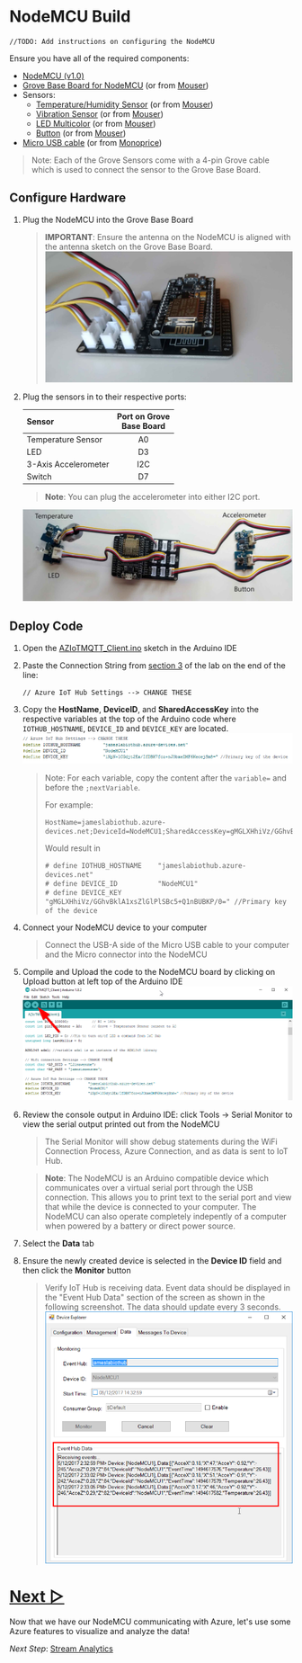 # NodeMCU Build
```
//TODO: Add instructions on configuring the NodeMCU

```
Ensure you have all of the required components:
* [NodeMCU (v1.0)](http://amzn.to/2qTRR2F)
* [Grove Base Board for NodeMCU](http://amzn.to/2qTtH7E) (or from [Mouser](http://www.mouser.com/ProductDetail/Seeed-Studio/105020008/))
* Sensors: 
  * [Temperature/Humidity Sensor](http://amzn.to/2psBJnC) (or from [Mouser](http://www.mouser.com/ProductDetail/Seeed-Studio/101020074/))
  * [Vibration Sensor](http://amzn.to/2qTDpqN) (or from [Mouser](http://www.mouser.com/ProductDetail/Seeed-Studio/101020054/))
  * [LED Multicolor](http://amzn.to/2qTHSdP) (or from [Mouser](http://www.mouser.com/ProductDetail/Seeed-Studio/104030014/))
  * [Button](http://amzn.to/2pZvedb) (or from [Mouser](http://www.mouser.com/ProductDetail/Seeed-Studio/101020003/))
* [Micro USB cable](http://amzn.to/2pI5VLP) (or from [Monoprice](https://www.monoprice.com/product?p_id=5137))

> Note: Each of the Grove Sensors come with a 4-pin Grove cable which is used to connect the sensor to the Grove Base Board.

## Configure Hardware
1. Plug the NodeMCU into the Grove Base Board
   > **IMPORTANT**: Ensure the antenna on the NodeMCU is aligned with the antenna sketch on the Grove Base Board.  
   > ![Alignment](/images/NodeMCU/NodeMCU_alignment.jpg)
1. Plug the sensors in to their respective ports:

   | Sensor               | Port on Grove<br/>Base Board |
   | -------------------- | :--------------------------: |
   | Temperature Sensor   |             A0               |
   | LED                  |             D3               |
   | 3-Axis Accelerometer |             I2C              |
   | Switch               |             D7               |


   > **Note**: You can plug the accelerometer into either I2C port.

   ![Finished NodeMCU](/images/NodeMCU/NodeMCU_Wired.jpg)

## Deploy Code
1. Open the [AZIoTMQTT_Client.ino](/src/AZIoTMQTT_Client.ino) sketch in the Arduino IDE
1. Paste the Connection String from [section 3](3_Azure_IoT_Hub#Register-Device-to-Azure-IoT-Hub) of the lab on the end of the line:
   ```
   // Azure IoT Hub Settings --> CHANGE THESE 
   ```
1. Copy the **HostName**, **DeviceID**, and **SharedAccessKey** into the respective variables at the top of the Arduino code where `IOTHUB_HOSTNAME`, `DEVICE_ID` and `DEVICE_KEY` are located.
   ![Device Info in Code](/images/Azure_configuration/Device_Info_In_Code.png)
   > Note: For each variable, copy the content after the `variable=` and before the `;nextVariable`.   
   >  
   > For example: 
   > ```
   > HostName=jameslabiothub.azure-devices.net;DeviceId=NodeMCU1;SharedAccessKey=gMGLXHhiVz/GGhvBklA1xsZlGlPlSBc5+Q1nBUBKP/0= 
   > ```
   > Would result in
   > ```
   > # define IOTHUB_HOSTNAME    "jameslabiothub.azure-devices.net"
   > # define DEVICE_ID          "NodeMCU1"
   > # define DEVICE_KEY         "gMGLXHhiVz/GGhvBklA1xsZlGlPlSBc5+Q1nBUBKP/0=" //Primary key of the device
   > ```
1. Connect your NodeMCU device to your computer
   > Connect the USB-A side of the Micro USB cable to your computer and the Micro connector into the NodeMCU
1. Compile and Upload the code to the NodeMCU board by clicking on Upload button at left top of the Arduino IDE  
   ![Upload code](/images/Azure_configuration/Upload_Code_To_Device.png)
1. Review the console output in Arduino IDE: click Tools → Serial Monitor to view the serial output printed out from the NodeMCU
   > The Serial Monitor will show debug statements during the WiFi Connection Process, Azure Connection, and as data is sent to IoT Hub.

   > **Note**: The NodeMCU is an Arduino compatible device which communicates over a virtual serial port through the USB connection. This allows you to print text to the serial port and view that while the device is connected to your computer. The NodeMCU can also operate completely indepently of a computer when powered by a battery or direct power source. 
1. Select the **Data** tab
1. Ensure the newly created device is selected in the **Device ID** field and then click the **Monitor** button
   > Verify IoT Hub is receiving data. Event data should be displayed in the "Event Hub Data" section of the screen as shown in the following screenshot. The data should update every 3 seconds.
   ![Receiving Data](/images/Azure_configuration/Receiving_IoT_Data.png)



# [Next ▻](5_Stream_Analytics.md)
Now that we have our NodeMCU communicating with Azure, let's use some Azure features to visualize and analyze the data!

*Next Step*: [Stream Analytics](5_Stream_Analytics.md)